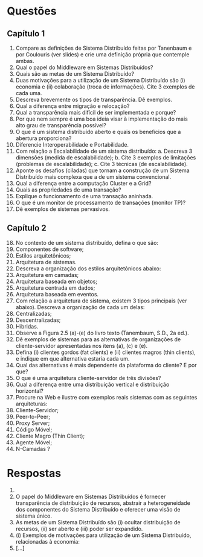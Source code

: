 Questões
=========


Capítulo 1
----------

1. Compare as definições de Sistema Distribuído feitas por Tanenbaum e por Coulouris (ver slides) e crie uma definição própria que contemple ambas.
2. Qual o papel do Middleware em Sistemas Distribuídos?
3. Quais são as metas de um Sistema Distribuído?
4. Duas motivações para a utilização de um Sistema Distribuído são (i) economia e (ii) colaboração (troca de informações). Cite 3 exemplos de cada uma.
5. Descreva brevemente os tipos de transparência. Dê exemplos.
6. Qual a diferença entre migração e relocação?
7. Qual a transparência mais difícil de ser implementada e porque?
8. Por que nem sempre é uma boa ideia visar à implementação do mais alto grau de transparência possível?
9. O que é um sistema distribuído aberto e quais os benefícios que a abertura proporciona?
10. Diferencie Interoperabilidade e Portabilidade.
11. Com relação a Escalabilidade de um sistema distribuído:
	a. Descreva 3 dimensões (medida de escalabilidade);
	b. Cite 3 exemplos de limitações (problemas de escalabilidade);
	c. Cite 3 técnicas (de escalabilidade).
12. Aponte os desafios (ciladas) que tornam a construção de um Sistema Distribuído mais complexa que a de um sistema convencional.
13. Qual a diferença entre a computação Cluster e a Grid?
14. Quais as propriedades de uma transação?
15. Explique o funcionamento de uma transação aninhada.
16. O que é um monitor de processamento de transações (monitor TP)?
17. Dê exemplos de sistemas pervasivos.


Capítulo 2
----------

18. No contexto de um sistema distribuído, defina o que são:
 1. Componentes de software;
 2. Estilos arquitetônicos;
 3. Arquitetura de sistemas.
19. Descreva a organização dos estilos arquitetônicos abaixo:
 1. Arquitetura em camadas;
 2. Arquitetura baseada em objetos;
 3. Arquitetura centrada em dados;
 4. Arquitetura baseada em eventos.
20. Com relação a arquitetura de sistema, existem 3 tipos principais (ver abaixo). Descreva a organização de cada um delas:
 1. Centralizadas;
 2. Descentralizadas;
 3. Híbridas.
21. Observe a Figura 2.5 (a)-(e) do livro texto (Tanembaum, S.D., 2a ed.).
 1. Dê exemplos de sistemas para as alternativas de organizações de cliente-servidor apresentadas nos itens (a), (c) e (e).
 2. Defina (i) clientes gordos (fat clients) e (ii) clientes magros (thin clients), e indique em que alternativa estaria cada um.
 3. Qual das alternativas é mais dependente da plataforma do cliente? E por que?
22. O que é uma arquitetura cliente-servidor de três divisões?
23. Qual a diferença entre uma distribuição vertical e distribuição horizontal?
24. Procure na Web e ilustre com exemplos reais sistemas com as seguintes arquiteturas:
 1. Cliente-Servidor;
 2. Peer-to-Peer;
 3. Proxy Server;
 4. Código Móvel;
 5. Cliente Magro (Thin Client);
 6. Agente Móvel;
 7. N-Camadas ?


Respostas
=========

1. 
2. O papel do Middleware em Sistemas Distribuídos é fornecer transparência de distribuição de recursos, abstrair a heterogeneidade dos componentes do Sistema Distribuído e oferecer uma visão de sistema único.
3. As metas de um Sistema Distribuído são (i) ocultar distribuição de recursos, (ii) ser aberto e (iii) poder ser expandido.
4. (i) Exemplos de motivações para utilização de um Sistema Distribuído, relacionadas à economia:
 1. [...]
